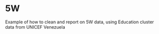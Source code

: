 # 5W
Example of how to clean and report on 5W data, using Education cluster data from UNICEF Venezuela
